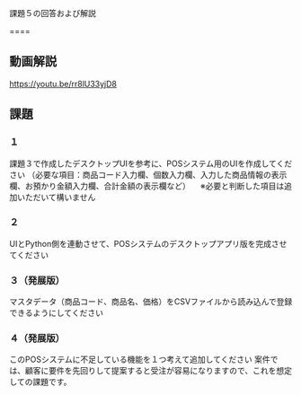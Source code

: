 課題５の回答および解説

====
## 動画解説
https://youtu.be/rr8lU33yjD8

## 課題
### １
課題３で作成したデスクトップUIを参考に、POSシステム用のUIを作成してください （必要な項目：商品コード入力欄、個数入力欄、入力した商品情報の表示欄、お預かり金額入力欄、合計金額の表示欄など） 　※必要と判断した項目は追加いただいて構いません

### ２
UIとPython側を連動させて、POSシステムのデスクトップアプリ版を完成させてください

### ３（発展版）
マスタデータ（商品コード、商品名、価格）をCSVファイルから読み込んで登録できるようにしてください

### ４（発展版）
このPOSシステムに不足している機能を１つ考えて追加してください
案件では、顧客に要件を先回りして提案すると受注が容易になりますので、これを想定しての課題です。
